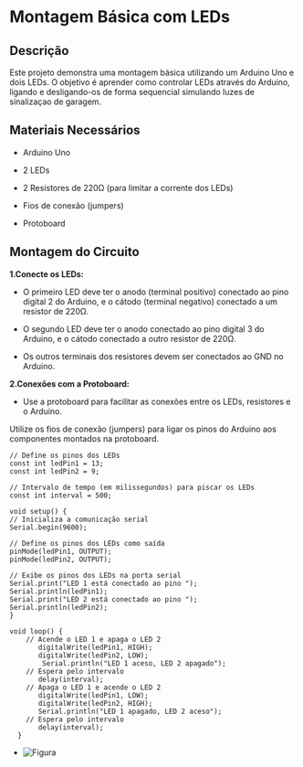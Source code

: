 # Montagem Básica com LEDs
## Descrição
Este projeto demonstra uma montagem básica utilizando um Arduino Uno e dois LEDs. O objetivo é aprender como controlar LEDs através do Arduino, ligando e desligando-os de forma sequencial simulando luzes de sinalizaçao de garagem.

## Materiais Necessários
+ Arduino Uno

+ 2 LEDs

+ 2 Resistores de 220Ω (para limitar a corrente dos LEDs)

+ Fios de conexão (jumpers)

+ Protoboard

## Montagem do Circuito

**1.Conecte os LEDs:**

+ O primeiro LED deve ter o anodo (terminal positivo) conectado ao pino digital 2 do Arduino, e o cátodo (terminal negativo) conectado a um resistor de 220Ω.

+ O segundo LED deve ter o anodo conectado ao pino digital 3 do Arduino, e o cátodo conectado a outro resistor de 220Ω.

+ Os outros terminais dos resistores devem ser conectados ao GND no Arduino.

**2.Conexões com a Protoboard:**

+ Use a protoboard para facilitar as conexões entre os LEDs, resistores e o Arduino.


Utilize os fios de conexão (jumpers) para ligar os pinos do Arduino aos componentes montados na protoboard.

```
// Define os pinos dos LEDs
const int ledPin1 = 13;
const int ledPin2 = 9;

// Intervalo de tempo (em milissegundos) para piscar os LEDs
const int interval = 500;

void setup() {
// Inicializa a comunicação serial
Serial.begin(9600);

// Define os pinos dos LEDs como saída
pinMode(ledPin1, OUTPUT);
pinMode(ledPin2, OUTPUT);

// Exibe os pinos dos LEDs na porta serial
Serial.print("LED 1 está conectado ao pino ");
Serial.println(ledPin1);
Serial.print("LED 2 está conectado ao pino ");
Serial.println(ledPin2);
}

void loop() {
    // Acende o LED 1 e apaga o LED 2
       digitalWrite(ledPin1, HIGH); 
       digitalWrite(ledPin2, LOW);
        Serial.println("LED 1 aceso, LED 2 apagado");
    // Espera pelo intervalo
       delay(interval);
    // Apaga o LED 1 e acende o LED 2
       digitalWrite(ledPin1, LOW);
       digitalWrite(ledPin2, HIGH);
       Serial.println("LED 1 apagado, LED 2 aceso");
    // Espera pelo intervalo
       delay(interval);
  }
```

+ ![Figura](https://github.com/user-attachments/assets/faa4167d-cc3b-4587-bd64-24a5f8646cf4)
